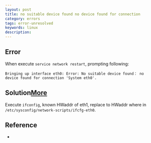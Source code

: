 ```yaml
---
layout: post
title: no suitable device found no device found for connection
category: errors
tags: error-unresolved
keywords: linux
description: 
---	
```



## Error

When execute `service network restart`, prompting following:

```
Bringing up interface eth0: Error: No suitable device found： no device found for connection 'System eth0'.
```

## Solution[More](http://www.uptimemadeeasy.com/vmware/fixing-eth0-mac-address-vmware-clone-restore/)

Execute `ifconfig`, known HWaddr of eth1, replace to HWaddr where in `/etc/sysconfig/network-scripts/ifcfg-eth0`.

## Reference

* 